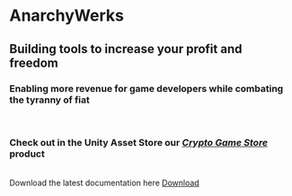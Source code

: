 # AnarchyWerks

## Building tools to increase your profit and freedom

### Enabling more revenue for game developers while combating the tyranny of fiat

<br>

### Check out in the Unity Asset Store our [*Crypto Game Store*](https://u3d.as/3BvW) product

<br>Download the latest documentation here [Download](releases/CryptoGameStore.pdf)

